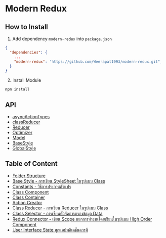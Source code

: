 # Modern Redux

## How to Install

1. Add dependency `modern-redux` into `package.json`
```json
{
  "dependencies": {
    ...
    "modern-redux": "https://github.com/Weerapat1993/modern-redux.git",
  }
}
```

2. Install Module
```sh
npm install
```

## API
* [asyncActionTypes](#)
* [classReducer](#)
* [Reducer](#)
* [Optimizer](#)
* [Model](#)
* [BaseStyle](#)
* [GlobalStyle](#)

## Table of Content
* [Folder Structure](./docs/folder-structure.md)
* [Base Style - การเขียน StyleSheet ในรูปแบบ Class](./docs/base-style.md)
* [Constants - วิธีการประกาศตัวแปร](./docs/constants.md)
* [Class Component](./docs/component.md)
* [Class Container](./docs/container.md)
* [Action Creator](./docs/actions.md)
* [Class Reducer - การเขียน Reducer ในรูปแบบ Class](./docs/reducer.md)
* [Class Selector - การเขียนตัวจัดการกรองข้อมูล Data](./docs/selector.md)
* [Redux Connector - เขียน Scope แยกการทำงานโดยเขียนในรูปแบบ High Order Component](./docs/redux.md)
* [User Interface State ทุกแอปพลิเคชั่นควรมี](./docs/error-handling.md)